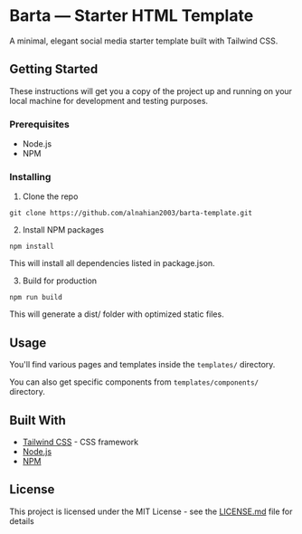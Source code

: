 # Barta — Starter HTML Template

A minimal, elegant social media starter template built with Tailwind CSS.

## Getting Started

These instructions will get you a copy of the project up and running on your local machine for development and testing purposes.

### Prerequisites

- Node.js
- NPM

### Installing

1. Clone the repo

```
git clone https://github.com/alnahian2003/barta-template.git
```

2. Install NPM packages

```
npm install
```

This will install all dependencies listed in package.json.

3. Build for production

```
npm run build
```

This will generate a dist/ folder with optimized static files.

## Usage

You'll find various pages and templates inside the `templates/` directory.

You can also get specific components from `templates/components/` directory.

## Built With

- [Tailwind CSS](https://tailwindcss.com/) - CSS framework
- [Node.js](https://nodejs.org)
- [NPM](https://www.npmjs.com/)

## License

This project is licensed under the MIT License - see the [LICENSE.md](LICENSE.md) file for details
